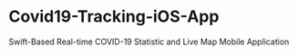 # Covid19-Tracking-iOS-App
Swift-Based Real-time COVID-19 Statistic and Live Map Mobile Application
